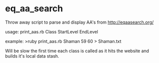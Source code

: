 eq_aa_search
============

Throw away script to parse and display AA's from http://eqaasearch.org/

usage: print_aas.rb Class StartLevel EndLevel

example: >ruby print_aas.rb Shaman 59 60 > Shaman.txt

Will be slow the first time each class is called as it hits the website and builds it's local data stash.

